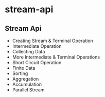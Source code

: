# stream-api
## Stream Api
- Creating Stream & Terminal Operation
- Intermediate Operation
- Collecting Data
- More Intermediate & Terminal Operations
- Short Circuit Operation
- Finite Data
- Sorting
- Aggregation
- Accumulation
- Parallel Stream
